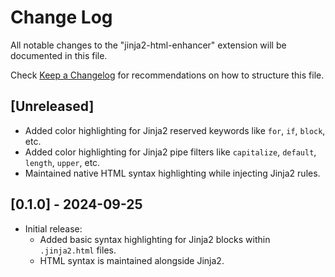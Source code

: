 # Change Log

All notable changes to the "jinja2-html-enhancer" extension will be documented in this file.

Check [Keep a Changelog](http://keepachangelog.com/) for recommendations on how to structure this file.

## [Unreleased]

- Added color highlighting for Jinja2 reserved keywords like `for`, `if`, `block`, etc.
- Added color highlighting for Jinja2 pipe filters like `capitalize`, `default`, `length`, `upper`, etc.
- Maintained native HTML syntax highlighting while injecting Jinja2 rules.

## [0.1.0] - 2024-09-25

- Initial release:
  - Added basic syntax highlighting for Jinja2 blocks within `.jinja2.html` files.
  - HTML syntax is maintained alongside Jinja2.